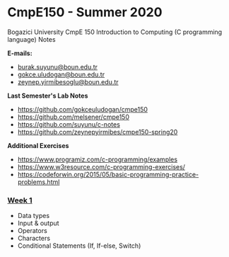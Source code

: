 # CmpE150 - Summer 2020

Bogazici University CmpE 150 Introduction to Computing (C programming language) Notes

**E-mails:** 

* [burak.suyunu@boun.edu.tr](mailto:burak.suyunu@boun.edu.tr)
* [gokce.uludogan@boun.edu.tr](mailto:gokce.uludogan@boun.edu.tr)
* [zeynep.yirmibesoglu@boun.edu.tr](mailto:zeynep.yirmibesoglu@boun.edu.tr)

**Last Semester's Lab Notes**

* https://github.com/gokceuludogan/cmpe150
* https://github.com/melsener/cmpe150
* https://github.com/suyunu/c-notes
* https://github.com/zeynepyirmibes/cmpe150-spring20

**Additional Exercises**
* https://www.programiz.com/c-programming/examples
* https://www.w3resource.com/c-programming-exercises/
* https://codeforwin.org/2015/05/basic-programming-practice-problems.html

### [Week 1](week01/)

- Data types 
- Input & output
- Operators
- Characters
- Conditional Statements (If, If-else, Switch)
